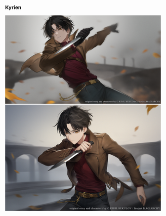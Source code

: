 ### Kyrien

![Kyrien concept 1](img/gallery/char-kyrien-1.png)
![Kyrien concept 2](img/gallery/char-kyrien-2.png)